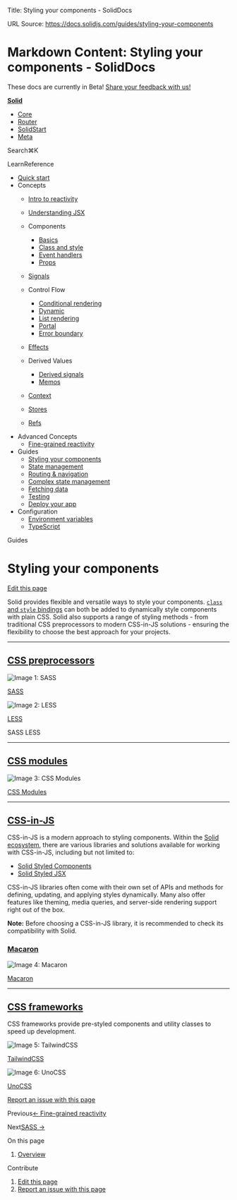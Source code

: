 Title: Styling your components - SolidDocs

URL Source: https://docs.solidjs.com/guides/styling-your-components

Markdown Content:
Styling your components - SolidDocs
===============

These docs are currently in Beta! [Share your feedback with us!](https://shr.link/pna6n)

[**Solid**](https://docs.solidjs.com/)

*   [Core](https://docs.solidjs.com/)
*   [Router](https://docs.solidjs.com/solid-router)
*   [SolidStart](https://docs.solidjs.com/solid-start)
*   [Meta](https://docs.solidjs.com/solid-meta)

Search⌘K[](https://github.com/solidjs/solid)[](https://discord.com/invite/solidjs)

LearnReference

*   [Quick start](https://docs.solidjs.com/quick-start)
*   Concepts
    *   [Intro to reactivity](https://docs.solidjs.com/concepts/intro-to-reactivity)
    *   [Understanding JSX](https://docs.solidjs.com/concepts/understanding-jsx)
    *   Components
        
        *   [Basics](https://docs.solidjs.com/concepts/components/basics)
        *   [Class and style](https://docs.solidjs.com/concepts/components/class-style)
        *   [Event handlers](https://docs.solidjs.com/concepts/components/event-handlers)
        *   [Props](https://docs.solidjs.com/concepts/components/props)
        
    *   [Signals](https://docs.solidjs.com/concepts/signals)
    *   Control Flow
        
        *   [Conditional rendering](https://docs.solidjs.com/concepts/control-flow/conditional-rendering)
        *   [Dynamic](https://docs.solidjs.com/concepts/control-flow/dynamic)
        *   [List rendering](https://docs.solidjs.com/concepts/control-flow/list-rendering)
        *   [Portal](https://docs.solidjs.com/concepts/control-flow/portal)
        *   [Error boundary](https://docs.solidjs.com/concepts/control-flow/error-boundary)
        
    *   [Effects](https://docs.solidjs.com/concepts/effects)
    *   Derived Values
        
        *   [Derived signals](https://docs.solidjs.com/concepts/derived-values/derived-signals)
        *   [Memos](https://docs.solidjs.com/concepts/derived-values/memos)
        
    *   [Context](https://docs.solidjs.com/concepts/context)
    *   [Stores](https://docs.solidjs.com/concepts/stores)
    *   [Refs](https://docs.solidjs.com/concepts/refs)
*   Advanced Concepts
    *   [Fine-grained reactivity](https://docs.solidjs.com/advanced-concepts/fine-grained-reactivity)
*   Guides
    *   [Styling your components](https://docs.solidjs.com/guides/styling-your-components)
    *   [State management](https://docs.solidjs.com/guides/state-management)
    *   [Routing & navigation](https://docs.solidjs.com/guides/routing-and-navigation)
    *   [Complex state management](https://docs.solidjs.com/guides/complex-state-management)
    *   [Fetching data](https://docs.solidjs.com/guides/fetching-data)
    *   [Testing](https://docs.solidjs.com/guides/testing)
    *   [Deploy your app](https://docs.solidjs.com/guides/deploying-your-app)
*   Configuration
    *   [Environment variables](https://docs.solidjs.com/configuration/environment-variables)
    *   [TypeScript](https://docs.solidjs.com/configuration/typescript)

Guides

Styling your components
=======================

[Edit this page](https://github.com/solidjs/solid-docs-next/edit/main/src/routes/guides/styling-your-components.mdx)

Solid provides flexible and versatile ways to style your components. [`class` and `style` bindings](https://docs.solidjs.com/concepts/components/class-style) can both be added to dynamically style components with plain CSS. Solid also supports a range of styling methods - from traditional CSS preprocessors to modern CSS-in-JS solutions - ensuring the flexibility to choose the best approach for your projects.

* * *

[CSS preprocessors](https://docs.solidjs.com/guides/styling-your-components#css-preprocessors)
----------------------------------------------------------------------------------------------

![Image 1: SASS](https://docs.solidjs.com/assets/sass.svg)

[SASS](https://docs.solidjs.com/guides/styling-components/sass)

![Image 2: LESS](https://docs.solidjs.com/assets/less.svg)

[LESS](https://docs.solidjs.com/guides/styling-components/less)

SASS LESS

* * *

[CSS modules](https://docs.solidjs.com/guides/styling-your-components#css-modules)
----------------------------------------------------------------------------------

![Image 3: CSS Modules](https://docs.solidjs.com/assets/css-modules.svg)

[CSS Modules](https://docs.solidjs.com/guides/styling-components/css-modules)

* * *

[CSS-in-JS](https://docs.solidjs.com/guides/styling-your-components#css-in-js)
------------------------------------------------------------------------------

CSS-in-JS is a modern approach to styling components. Within the [Solid ecosystem](https://www.solidjs.com/ecosystem), there are various libraries and solutions available for working with CSS-in-JS, including but not limited to:

*   [Solid Styled Components](https://github.com/solidjs/solid-styled-components)
*   [Solid Styled JSX](https://github.com/solidjs/solid-styled-jsx)

CSS-in-JS libraries often come with their own set of APIs and methods for defining, updating, and applying styles dynamically. Many also offer features like theming, media queries, and server-side rendering support right out of the box.

**Note:** Before choosing a CSS-in-JS library, it is recommended to check its compatibility with Solid.

### [Macaron](https://docs.solidjs.com/guides/styling-your-components#macaron)

![Image 4: Macaron](https://docs.solidjs.com/assets/macaron.svg)

[Macaron](https://docs.solidjs.com/guides/styling-components/macaron)

* * *

[CSS frameworks](https://docs.solidjs.com/guides/styling-your-components#css-frameworks)
----------------------------------------------------------------------------------------

CSS frameworks provide pre-styled components and utility classes to speed up development.

![Image 5: TailwindCSS](https://docs.solidjs.com/assets/tailwind.svg)

[TailwindCSS](https://docs.solidjs.com/guides/styling-components/tailwind)

![Image 6: UnoCSS](https://docs.solidjs.com/assets/uno.svg)

[UnoCSS](https://docs.solidjs.com/guides/styling-components/uno)

[Report an issue with this page](https://github.com/solidjs/solid-docs-next/issues/new?assignees=ladybluenotes&labels=improve+documentation%2Cpending+review&projects=&template=CONTENT.yml&title=[Content]:&subject=/guides/styling-your-components.mdx)

Previous[← Fine-grained reactivity](https://docs.solidjs.com/advanced-concepts/fine-grained-reactivity)

Next[SASS →](https://docs.solidjs.com/guides/styling-components/sass)

On this page

1.  [Overview](https://docs.solidjs.com/guides/styling-your-components#_top)

Contribute

1.  [Edit this page](https://github.com/solidjs/solid-docs-next/edit/main/src/routes/guides/styling-your-components.mdx)
2.  [Report an issue with this page](https://github.com/solidjs/solid-docs-next/issues/new?assignees=ladybluenotes&labels=improve+documentation%2Cpending+review&projects=&template=CONTENT.yml&title=[Content]:&subject=/guides/styling-your-components.mdx)

